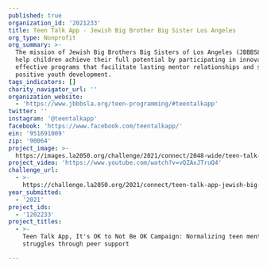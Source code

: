 ```yaml
---
published: true
organization_id: '2021233'
title: Teen Talk App - Jewish Big Brother Big Sister Los Angeles
org_type: Nonprofit
org_summary: >-
  The mission of Jewish Big Brothers Big Sisters of Los Angeles (JBBBSLA) is to
  help children achieve their full potential by participating in innovative,
  effective programs that facilitate lasting mentor relationships and support
  positive youth development.
tags_indicators: []
charity_navigator_url: ''
organization_website:
  - 'https://www.jbbbsla.org/teen-programming/#teentalkapp'
twitter: ''
instagram: '@teentalkapp'
facebook: 'https://www.facebook.com/teentalkapp/'
ein: '951691009'
zip: '90064'
project_image: >-
  https://images.la2050.org/challenge/2021/connect/2048-wide/teen-talk-app-jewish-big-brother-big-sister-los-angeles.jpg
project_video: 'https://www.youtube.com/watch?v=vQZAxJTruQ4'
challenge_url:
  - >-
    https://challenge.la2050.org/2021/connect/teen-talk-app-jewish-big-brother-big-sister-los-angeles/
year_submitted:
  - '2021'
project_ids:
  - '1202233'
project_titles:
  - >-
    Teen Talk App, It's OK to Not Be OK Campaign: Normalizing teen mental health
    struggles through peer support

---
```

